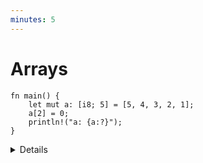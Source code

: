 ```yaml
---
minutes: 5
---
```


# Arrays

<!-- mdbook-xgettext: skip -->

```rust,editable
fn main() {
    let mut a: [i8; 5] = [5, 4, 3, 2, 1];
    a[2] = 0;
    println!("a: {a:?}");
}
```

<details>

- Arrays can also be initialized using the shorthand syntax, e.g. `[0; 1024]`.
  This can be useful when you want to initialize all elements to the same value,
  or if you have a large array that would be hard to initialize manually.

- A value of the array type `[T; N]` holds `N` (a compile-time constant)
  elements of the same type `T`. Note that the length of the array is _part of
  its type_, which means that `[u8; 3]` and `[u8; 4]` are considered two
  different types. Slices, which have a size determined at runtime, are covered
  later.

- Try accessing an out-of-bounds array element. The compiler is able to
  determine that the index is unsafe, and will not compile the code:

```rust,editable,compile_fail
fn main() {
    let mut a: [i8; 5] = [5, 4, 3, 2, 1];
    a[6] = 0;
    println!("a: {a:?}");
}
```

- Array accesses are checked at runtime. Rust can usually optimize these checks
  away; meaning if the compiler can prove the access is safe, it removes the
  runtime check for better performance. They can be avoided using unsafe Rust.
  The optimization is so good that it's hard to give an example of runtime
  checks failing. The following code will compile but panic at runtime:

```rust,editable,should_panic
fn get_index() -> usize {
    6
}

fn main() {
    let mut a: [i8; 5] = [5, 4, 3, 2, 1];
    a[get_index()] = 0;
    println!("a: {a:?}");
}
```

- We can use literals to assign values to arrays.

- Arrays are not heap-allocated. They are regular values with a fixed size known
  at compile time, meaning they go on the stack. This can be different from what
  students expect if they come from a garbage-collected language, where arrays
  may be heap allocated by default.

- There is no way to remove elements from an array, nor add elements to an
  array. The length of an array is fixed at compile-time, and so its length
  cannot change at runtime.

## Debug Printing

- The `println!` macro asks for the debug implementation with the `?` format
  parameter: `{}` gives the default output, `{:?}` gives the debug output. Types
  such as integers and strings implement the default output, but arrays only
  implement the debug output. This means that we must use debug output here.

- Adding `#`, eg `{a:#?}`, invokes a "pretty printing" format, which can be
  easier to read.

</details>
